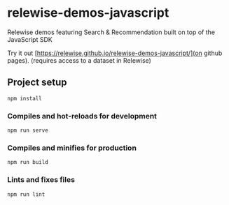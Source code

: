 # relewise-demos-javascript
Relewise demos featuring Search &amp; Recommendation built on top of the JavaScript SDK

Try it out [https://relewise.github.io/relewise-demos-javascript/](on github pages). (requires access to a dataset in Relewise)

## Project setup
```
npm install
```

### Compiles and hot-reloads for development
```
npm run serve
```

### Compiles and minifies for production
```
npm run build
```

### Lints and fixes files
```
npm run lint
```
